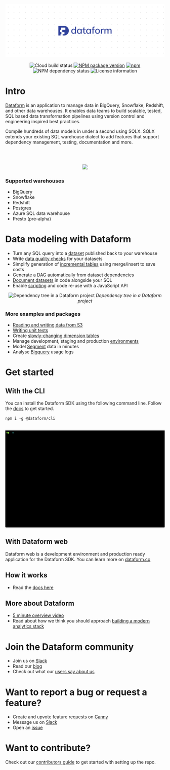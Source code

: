 <p align="center">
  <img src="https://github.com/dataform-co/dataform/blob/master/static/images/github_bg.png">
</p>
<div align="center">
  <img src="https://storage.googleapis.com/dataform-cloud-build-badges/build/status.svg" alt="Cloud build status"/>
  <a href="https://www.npmjs.com/package/@dataform/cli"><img src="https://badge.fury.io/js/%40dataform%2Fcli.svg" alt="NPM package version" /></a>
  <a href="https://www.npmjs.com/package/@dataform/cli"><img alt="npm" src="https://img.shields.io/npm/dm/@dataform/cli.svg" alt="Monthly downloads" /></a>
</div>
<div align="center">
  <img src="https://david-dm.org/dataform-co/dataform.svg" alt="NPM dependency status" />
  <!-- <img src="https://join.slack.com/t/dataform-users/shared_invite/zt-dark6b7k-r5~12LjYL1a17Vgma2ru2A/badge.svg" alt="Dataform Slack" /> -->
  <img src="https://img.shields.io/github/license/dataform-co/dataform.svg" alt="License information" />
</div>
<div align="center">
  <!-- <a href="https://twitter.com/dataform"><img src="https://img.shields.io/twitter/follow/dataform.svg?style=social" alt="Follow Dataform on Twitter" /></a> -->
</div>

# Intro

[Dataform](https://dataform.co/?utm_medium=organic&utm_source=github_readme) is an application to manage data in BigQuery, Snowflake, Redshift, and other data warehouses. It enables data teams to build scalable, tested, SQL based data transformation pipelines using version control and engineering inspired best practices. 

Compile hundreds of data models in under a second using SQLX. SQLX extends your existing SQL warehouse dialect to add features that support dependency management, testing, documentation and more.

<br/>
<br/>

<p align="center">
  <img src="https://assets.dataform.co/github-readme/single-source-of-truth%20(1).png">
</p>

### Supported warehouses
* BigQuery
* Snowflake
* Redshift
* Postgres
* Azure SQL data warehouse
* Presto (pre-alpha)

# Data modeling with Dataform

* Turn any SQL query into a [dataset](https://docs.dataform.co/guides/datasets?utm_medium=organic&utm_source=github_readme) published back to your warehouse
* Write [data quality checks](https://docs.dataform.co/guides/assertions?utm_medium=organic&utm_source=github_readme) for your datasets
* Simplify generation of [incremental tables](https://docs.dataform.co/guides/incremental-datasets?utm_medium=organic&utm_source=github_readme) using merge/insert to save costs
* Generate a [DAG](https://docs.dataform.co/guides/datasets#referencing-other-datasets?utm_medium=organic&utm_source=github_readme) automatically from dataset dependencies
* [Document datasets](https://docs.dataform.co/guides/documentation?utm_medium=organic&utm_source=github_readme) in code alongside your SQL
* Enable [scripting](https://docs.dataform.co/guides/js-api?utm_medium=organic&utm_source=github_readme) and code re-use with a JavaScript API

<div align="center">
  <img src="https://assets.dataform.co/docs/introduction/simple_dag.png" alt="Dependency tree in a Dataform project">
<i>Dependency tree in a Dataform project</i>
</div>

### More examples and packages

* [Reading and writing data from S3](https://dataform.co/blog/import-data-s3-to-redshift?utm_medium=organic&utm_source=github_readme)
* [Writing unit tests](https://docs.dataform.co/guides/tests?utm_medium=organic&utm_source=github_readme)
* Create [slowly-changing dimension tables](https://github.com/dataform-co/dataform-scd?utm_medium=organic&utm_source=github_readme)
* Manage development, staging and production [environments](https://docs.dataform.co/dataform-web/guides/environments?utm_medium=organic&utm_source=github_readme)
* Model [Segment](https://dataform.co/blog/segment-package?utm_medium=organic&utm_source=github_readme) data in minutes
* Analyse [Bigquery](https://docs.dataform.co/packages/dataform-bq-audit-logs?utm_medium=organic&utm_source=github_readme) usage logs


# Get started

## With the CLI

You can install the Dataform SDK using the following command line. Follow the [docs](https://docs.dataform.co/guides/command-line-interface/?utm_medium=organic&utm_source=github_readme) to get started.


```
npm i -g @dataform/cli
```

<br/>

<img width="700" src="https://github.com/dataform-co/dataform/blob/master/static/images/gif.gif">

## With Dataform web

Dataform web is a development environment and production ready application for the Dataform SDK. You can learn more on [dataform.co](https://dataform.co/?utm_medium=organic&utm_source=github_readme?utm_medium=organic&utm_source=github_readme)

## How it works

- Read the [docs here](https://docs.dataform.co/getting-started#how-does-it-work?utm_medium=organic&utm_source=github_readme)

## More about Dataform
* [5 minute overview video](https://www.youtube.com/watch?v=axDKf0_FhYU&t=39s)
* Read about how we think you should approach [building a modern analytics stack](https://dataform.co/blog/modern-data-stack?utm_medium=organic&utm_source=github_readme)

# Join the Dataform community
* Join us on [Slack](https://join.slack.com/t/dataform-users/shared_invite/zt-dark6b7k-r5~12LjYL1a17Vgma2ru2A)
* Read our [blog](https://dataform.co/blog?utm_medium=organic&utm_source=github_readme)
* Check out what our [users say about us](https://dataform.co/customers?utm_medium=organic&utm_source=github_readme)

# Want to report a bug or request a feature?
* Create and upvote feature requests on [Canny](https://dataform.canny.io/admin/board/feature-requests)
* Message us on [Slack](https://join.slack.com/t/dataform-users/shared_invite/zt-dark6b7k-r5~12LjYL1a17Vgma2ru2A)
* Open an [issue](https://github.com/dataform-co/dataform/issues)

# Want to contribute?
Check out our [contributors guide](https://github.com/dataform-co/dataform/blob/master/contributing.md) to get started with setting up the repo.
